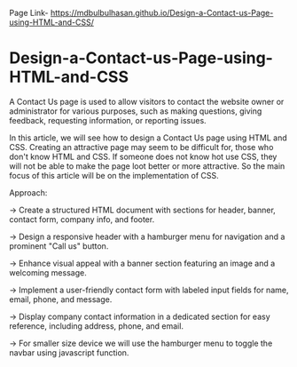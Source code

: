 Page Link- https://mdbulbulhasan.github.io/Design-a-Contact-us-Page-using-HTML-and-CSS/
# Design-a-Contact-us-Page-using-HTML-and-CSS
A Contact Us page is used to allow visitors to contact the
website owner or administrator for various purposes, such
as making questions, giving feedback, requesting
information, or reporting issues.

In this article, we will see how to design a Contact Us page
using HTML and CSS. Creating an attractive page may
seem to be difficult for, those who don't know HTML and CSS.
If someone does not know hot use CSS, they will not be able
to make the page loot better or more attractive. So the main 
focus of this article will be on the implementation of CSS.

Approach:

-> Create a structured HTML document with sections for header,
banner, contact form, company info, and footer.

-> Design a responsive header with a hamburger menu for
navigation and a prominent "Call us" button.

-> Enhance visual appeal with a banner section featuring an 
image and a welcoming message.

-> Implement a user-friendly contact form with labeled
input fields for name, email, phone, and message.

-> Display company contact information in a dedicated section
for easy reference, including address, phone, and email.

-> For smaller size device we will use the hamburger menu to
toggle the navbar using javascript function.
